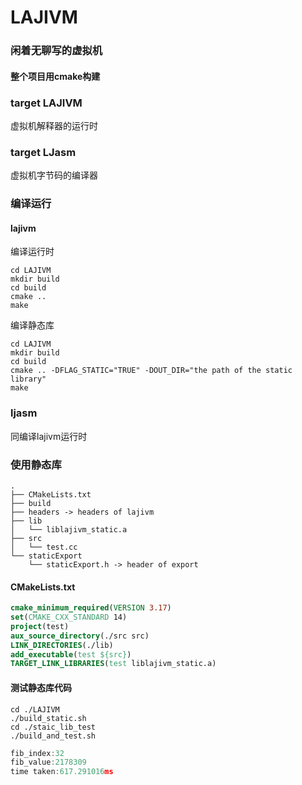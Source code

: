 # LAJIVM
### 闲着无聊写的虚拟机
#### 整个项目用cmake构建

### target LAJIVM
虚拟机解释器的运行时

### target LJasm
虚拟机字节码的编译器

### 编译运行

#### lajivm
编译运行时
```shell
cd LAJIVM
mkdir build
cd build
cmake ..
make
```
编译静态库
```shell
cd LAJIVM
mkdir build
cd build
cmake .. -DFLAG_STATIC="TRUE" -DOUT_DIR="the path of the static library"
make
```
### ljasm
同编译lajivm运行时

### 使用静态库
```
.
├── CMakeLists.txt
├── build
├── headers -> headers of lajivm
├── lib
│   └── liblajivm_static.a
├── src
│   └── test.cc 
└── staticExport
    └── staticExport.h -> header of export
```

#### CMakeLists.txt
```cmake
cmake_minimum_required(VERSION 3.17)
set(CMAKE_CXX_STANDARD 14)
project(test)
aux_source_directory(./src src)
LINK_DIRECTORIES(./lib)
add_executable(test ${src})
TARGET_LINK_LIBRARIES(test liblajivm_static.a)
```
#### 测试静态库代码 
```shell
cd ./LAJIVM
./build_static.sh
cd ./staic_lib_test
./build_and_test.sh
```
```c
fib_index:32
fib_value:2178309
time taken:617.291016ms
```